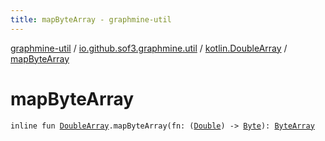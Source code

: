 ```yaml
---
title: mapByteArray - graphmine-util
---
```


[graphmine-util](../../index.html) / [io.github.sof3.graphmine.util](../index.html) / [kotlin.DoubleArray](index.html) / [mapByteArray](./map-byte-array.html)

# mapByteArray

`inline fun `[`DoubleArray`](https://kotlinlang.org/api/latest/jvm/stdlib/kotlin/-double-array/index.html)`.mapByteArray(fn: (`[`Double`](https://kotlinlang.org/api/latest/jvm/stdlib/kotlin/-double/index.html)`) -> `[`Byte`](https://kotlinlang.org/api/latest/jvm/stdlib/kotlin/-byte/index.html)`): `[`ByteArray`](https://kotlinlang.org/api/latest/jvm/stdlib/kotlin/-byte-array/index.html)